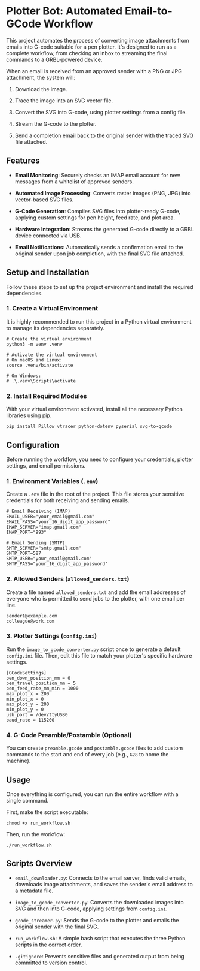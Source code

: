 # Plotter Bot: Automated Email-to-GCode Workflow

This project automates the process of converting image attachments from emails into G-code suitable for a pen plotter. It's designed to run as a complete workflow, from checking an inbox to streaming the final commands to a GRBL-powered device.

When an email is received from an approved sender with a PNG or JPG attachment, the system will:


1. Download the image.


2. Trace the image into an SVG vector file.


3. Convert the SVG into G-code, using plotter settings from a config file.


4. Stream the G-code to the plotter.


5. Send a completion email back to the original sender with the traced SVG file attached.


## Features


- **Email Monitoring**: Securely checks an IMAP email account for new messages from a whitelist of approved senders.


- **Automated Image Processing**: Converts raster images (PNG, JPG) into vector-based SVG files.


- **G-Code Generation**: Compiles SVG files into plotter-ready G-code, applying custom settings for pen height, feed rate, and plot area.


- **Hardware Integration**: Streams the generated G-code directly to a GRBL device connected via USB.


- **Email Notifications**: Automatically sends a confirmation email to the original sender upon job completion, with the final SVG file attached.


## Setup and Installation

Follow these steps to set up the project environment and install the required dependencies.

### 1. Create a Virtual Environment

It is highly recommended to run this project in a Python virtual environment to manage its dependencies separately.

```
# Create the virtual environment
python3 -m venv .venv

# Activate the virtual environment
# On macOS and Linux:
source .venv/bin/activate

# On Windows:
# .\.venv\Scripts\activate

```

### 2. Install Required Modules

With your virtual environment activated, install all the necessary Python libraries using pip.

```
pip install Pillow vtracer python-dotenv pyserial svg-to-gcode

```

## Configuration

Before running the workflow, you need to configure your credentials, plotter settings, and email permissions.

### 1. Environment Variables (`.env`)

Create a `.env` file in the root of the project. This file stores your sensitive credentials for both receiving and sending emails.

```
# Email Receiving (IMAP)
EMAIL_USER="your_email@gmail.com"
EMAIL_PASS="your_16_digit_app_password"
IMAP_SERVER="imap.gmail.com"
IMAP_PORT="993"

# Email Sending (SMTP)
SMTP_SERVER="smtp.gmail.com"
SMTP_PORT=587
SMTP_USER="your_email@gmail.com"
SMTP_PASS="your_16_digit_app_password"

```

### 2. Allowed Senders (`allowed_senders.txt`)

Create a file named `allowed_senders.txt` and add the email addresses of everyone who is permitted to send jobs to the plotter, with one email per line.

```
sender1@example.com
colleague@work.com

```

### 3. Plotter Settings (`config.ini`)

Run the `image_to_gcode_converter.py` script once to generate a default `config.ini` file. Then, edit this file to match your plotter's specific hardware settings.

```
[GCodeSettings]
pen_down_position_mm = 0
pen_travel_position_mm = 5
pen_feed_rate_mm_min = 1000
max_plot_x = 200
min_plot_x = 0
max_plot_y = 200
min_plot_y = 0
usb_port = /dev/ttyUSB0
baud_rate = 115200

```

### 4. G-Code Preamble/Postamble (Optional)

You can create `preamble.gcode` and `postamble.gcode` files to add custom commands to the start and end of every job (e.g., `G28` to home the machine).

## Usage

Once everything is configured, you can run the entire workflow with a single command.

First, make the script executable:

```
chmod +x run_workflow.sh

```

Then, run the workflow:

```
./run_workflow.sh

```

## Scripts Overview


- `email_downloader.py`: Connects to the email server, finds valid emails, downloads image attachments, and saves the sender's email address to a metadata file.


- `image_to_gcode_converter.py`: Converts the downloaded images into SVG and then into G-code, applying settings from `config.ini`.


- `gcode_streamer.py`: Sends the G-code to the plotter and emails the original sender with the final SVG.


- `run_workflow.sh`: A simple bash script that executes the three Python scripts in the correct order.


- `.gitignore`: Prevents sensitive files and generated output from being committed to version control.
